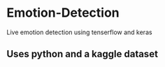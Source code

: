 # Emotion-Detection
Live emotion detection using tenserflow and keras
## Uses python and a kaggle dataset
